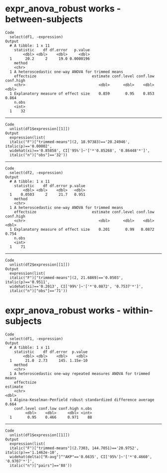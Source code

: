 # expr_anova_robust works - between-subjects

    Code
      select(df1, -expression)
    Output
      # A tibble: 1 x 11
        statistic    df df.error   p.value
            <dbl> <dbl>    <dbl>     <dbl>
      1      20.2     2     19.0 0.0000196
        method                                           
        <chr>                                            
      1 A heteroscedastic one-way ANOVA for trimmed means
        effectsize                         estimate conf.level conf.low conf.high
        <chr>                                 <dbl>      <dbl>    <dbl>     <dbl>
      1 Explanatory measure of effect size    0.859       0.95    0.853     0.864
        n.obs
        <int>
      1    32

---

    Code
      unlist(df1$expression[[1]])
    Output
      expression(list(
      italic("F")["trimmed-means"](2, 18.97383)=='20.24946', italic(p)=='0.00002',
      widehat(xi)=='0.85858', CI['95%']~'['*'0.85268', '0.86448'*']',
      italic("n")["obs"]=='32'))

---

    Code
      select(df2, -expression)
    Output
      # A tibble: 1 x 11
        statistic    df df.error p.value
            <dbl> <dbl>    <dbl>   <dbl>
      1    0.0503     2     21.7   0.951
        method                                           
        <chr>                                            
      1 A heteroscedastic one-way ANOVA for trimmed means
        effectsize                         estimate conf.level conf.low conf.high
        <chr>                                 <dbl>      <dbl>    <dbl>     <dbl>
      1 Explanatory measure of effect size    0.201       0.99   0.0872     0.754
        n.obs
        <int>
      1    71

---

    Code
      unlist(df2$expression[[1]])
    Output
      expression(list(
      italic("F")["trimmed-means"](2, 21.6869)=='0.0503', italic(p)=='0.9511',
      widehat(xi)=='0.2013', CI['99%']~'['*'0.0872', '0.7537'*']',
      italic("n")["obs"]=='71'))

# expr_anova_robust works - within-subjects

    Code
      select(df1, -expression)
    Output
      # A tibble: 1 x 11
        statistic    df df.error  p.value
            <dbl> <dbl>    <dbl>    <dbl>
      1      21.0  2.73     145. 1.15e-10
        method                                                             
        <chr>                                                              
      1 A heteroscedastic one-way repeated measures ANOVA for trimmed means
        effectsize                                                      estimate
        <chr>                                                              <dbl>
      1 Algina-Keselman-Penfield robust standardized difference average    0.664
        conf.level conf.low conf.high n.obs
             <dbl>    <dbl>     <dbl> <int>
      1       0.95    0.466     0.971    88

---

    Code
      unlist(df1$expression[[1]])
    Output
      expression(list(
      italic("F")["trimmed-means"](2.7303, 144.7051)=='20.9752', italic(p)=='1.1462e-10',
      widehat(delta)["R-avg"]^"AKP"=='0.6635', CI['95%']~'['*'0.4660', '0.9707'*']',
      italic("n")["pairs"]=='88'))


